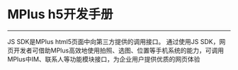 # MPlus h5开发手册

----------

JS SDK是MPlus html5页面中向第三方提供的调用接口。
通过使用JS SDK，网页开发者可借助MPlus高效地使用拍照、选图、位置等手机系统的能力，可调用MPlus中IM、联系人等功能模块接口，为企业用户提供优质的网页体验


 


